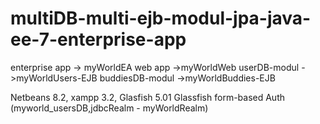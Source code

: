 # multiDB-multi-ejb-modul-jpa-java-ee-7-enterprise-app

enterprise app -> myWorldEA
web app ->myWorldWeb
userDB-modul ->myWorldUsers-EJB
buddiesDB-modul ->myWorldBuddies-EJB

Netbeans 8.2, xampp 3.2, Glasfish 5.01
Glassfish form-based Auth (myworld_usersDB,jdbcRealm - myWorldRealm)
